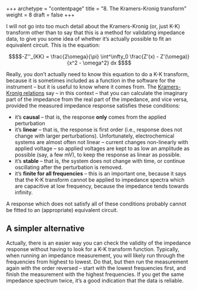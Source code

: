 +++
archetype = "contentpage"
title = "8. The Kramers-Kronig transform"
weight = 8
draft = false
+++

I will not go into too much detail about the Kramers-Kronig (or, just K-K) transform other than to say that this is a method for validating impedance data, to give you some idea of whether it’s actually possible to fit an equivalent circuit. This is the equation:

```math
$$-Z''_{KK} = \frac{2\omega}{\pi} \int^\infty_0 \frac{Z'(x) - Z'(\omega)}{x^2 - \omega^2} dx $$
```

Really, you don’t actually need to know this equation to do a K-K transform, because it is sometimes included as a function in the software for the instrument – but it is useful to know where it comes from. The [Kramers-Kronig relations](https://en.wikipedia.org/wiki/Kramers–Kronig_relations) say – in this context – that you can calculate the imaginary part of the impedance from the real part of the impedance, and vice versa, provided the measured impedance response satisfies these conditions:

- it’s **causal** – that is, the response **only** comes from the applied perturbation
- it’s **linear** – that is, the response is first order (i.e., response does not change with larger perturbations). Unfortunately, electrochemical systems are almost often not linear – current changes non-linearly with applied voltage – so applied voltages are kept to as low an amplitude as possible (say, a few mV), to keep the response as linear as possible.
- it’s **stable** – that is, the system does not change with time, or continue oscillating after the perturbation is removed.
- it’s **finite for all frequencies** – this is an important one, because it says that the K-K transform cannot be applied to impedance spectra which are capacitive at low frequency, because the impedance tends towards infinity.

A response which does not satisfy all of these conditions probably cannot be fitted to an (appropriate) equivalent circuit.

## A simpler alternative

Actually, there is an easier way you can check the validity of the impedance response without having to look for a K-K transform function. Typically, when running an impedance measurement, you will likely run through the frequencies from highest to lowest. Do that, but then run the measurement again with the order reversed – start with the lowest frequencies first, and finish the measurement with the highest frequencies. If you get the same impedance spectrum twice, it’s a good indication that the data is reliable.